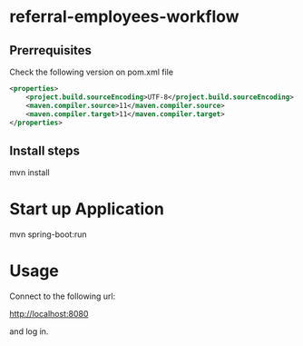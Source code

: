 # referral-employees-workflow

## Prerrequisites

Check the following version on pom.xml file

``` xml
<properties>
    <project.build.sourceEncoding>UTF-8</project.build.sourceEncoding>
    <maven.compiler.source>11</maven.compiler.source>
    <maven.compiler.target>11</maven.compiler.target>
</properties>
```

## Install steps

  mvn install

# Start up Application

  mvn spring-boot:run

# Usage

Connect to the following url:

  <http://localhost:8080>

and log in.
